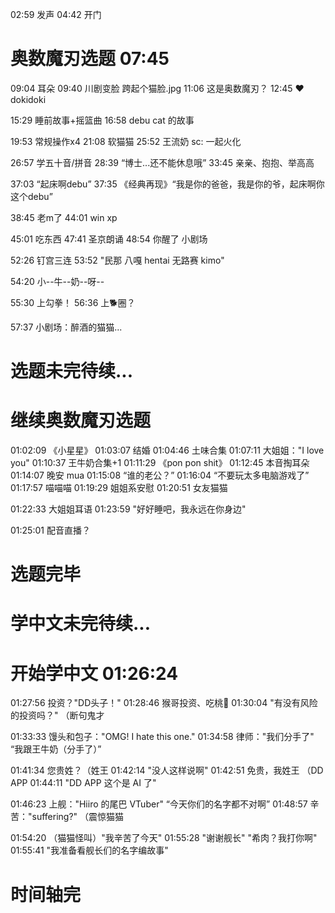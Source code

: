 02:59 发声
04:42 开门

# 奥数魔刃选题 07:45
09:04 耳朵
09:40 川剧变脸 跨起个猫脸.jpg
11:06 这是奥数魔刃？
12:45 ♥ dokidoki

15:29 睡前故事+摇篮曲
16:58 debu cat 的故事

19:53 常规操作x4
21:08 软猫猫
25:52 王流奶 sc: 一起火化

26:57 学五十音/拼音
28:39 “博士...还不能休息哦”
33:45 亲亲、抱抱、举高高

37:03 “起床啊debu”
37:35 《经典再现》“我是你的爸爸，我是你的爷，起床啊你这个debu”

38:45 老m了
44:01 win xp

45:01 吃东西
47:41 圣京朗诵
48:54 你醒了 小剧场

52:26 钉宫三连
53:52 "民那 八嘎 hentai 无路赛 kimo"

54:20 小--牛--奶--呀--

55:30 上勾拳！
56:36 上🐕圈？

57:37 小剧场：醉酒的猫猫...

# 选题未完待续...

# 继续奥数魔刃选题
01:02:09 《小星星》
01:03:07 结婚
01:04:46 土味合集
01:07:11 大姐姐："I love you"
01:10:37 王牛奶合集+1
01:11:29 《pon pon shit》
01:12:45 本音掏耳朵
01:14:07 晚安 mua
01:15:08 “谁的老公？”
01:16:04 “不要玩太多电脑游戏了”
01:17:57 喵喵喵
01:19:29 姐姐系安慰
01:20:51 女友猫猫

01:22:33 大姐姐耳语
01:23:59 "好好睡吧，我永远在你身边"

01:25:01 配音直播？
# 选题完毕

# 学中文未完待续...


 
# 开始学中文 01:26:24
01:27:56 投资？"DD头子！" 
01:28:46 猴哥投资、吃桃🍑 
01:30:04 "有没有风险的投资吗？" （断句鬼才 

01:33:33 馒头和包子："OMG! I hate this one." 
01:34:58 律师："我们分手了" “我跟王牛奶（分手了）” 

01:41:34 您贵姓？（姓王 
01:42:14 "没人这样说啊" 
01:42:51 免贵，我姓王 （DD APP 
01:44:11 "DD APP 这个是 AI 了" 

01:46:23 上舰："Hiiro 的尾巴 VTuber" “今天你们的名字都不对啊” 
01:48:57 辛苦："suffering?" （震惊猫猫 

01:54:20 （猫猫怪叫）"我辛苦了今天" 
01:55:28 "谢谢舰长" "希肉？我打你啊" 
01:55:41 "我准备看舰长们的名字编故事"
# 时间轴完

